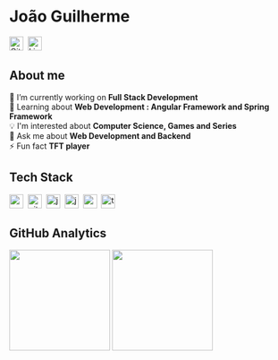 # João Guilherme
<a href="https://www.github.com/joaocanuto" target="_blank"><img src="https://img.shields.io/badge/GitHub-100000?style=flat&logo=github&logoColor=white" alt="GitHub Badge" height="25"></a>&nbsp;
<a href="https://www.linkedin.com/in/joaogacanuto" target="_blank"><img src="https://img.shields.io/badge/LinkedIn-0077B5?style=flat&logo=linkedin&logoColor=white" alt="LinkedIn Badge" height="25"></a>&nbsp;

## About me
🔭&nbsp;I’m currently working on **Full Stack Development**
<br/>🌱&nbsp;Learning about **Web Development : Angular Framework and Spring Framework**
<br/>💡&nbsp;I'm interested about **Computer Science, Games and Series**
<br/>💬&nbsp;Ask me about **Web Development and Backend**
<br/>⚡&nbsp;Fun fact **TFT player**

## Tech Stack
<img src="https://img.shields.io/badge/C++-05122A?style=flat&logo=c%2B%2B&" alt="c++ Badge" height="25">&nbsp;
<img src="https://img.shields.io/badge/Git-05122A?style=flat&logo=git" alt="git Badge" height="25">&nbsp;
<img src="https://img.shields.io/badge/Java-05122A?style=flat&logo=java" alt="java Badge" height="25">&nbsp;
<img src="https://img.shields.io/badge/Javascript-05122A?style=flat&logo=javascript" alt="javascript Badge" height="25">&nbsp;
<img src="https://img.shields.io/badge/Postgresql-05122A?style=flat&logo=postgresql" alt="postgresql Badge" height="25">&nbsp;
<img src="https://img.shields.io/badge/Typescript-05122A?style=flat&logo=typescript" alt="typescript Badge" height="25">&nbsp;

## GitHub Analytics
<div>
<img height="180em" src="https://github-readme-stats.vercel.app/api?username=joaocanuto&theme=radical&show_icons=true&count_private=true">
<img height="180em" src="https://github-readme-stats.vercel.app/api/top-langs/?username=joaocanuto&theme=radical&layout=compact&langs_count=5">
</div>
